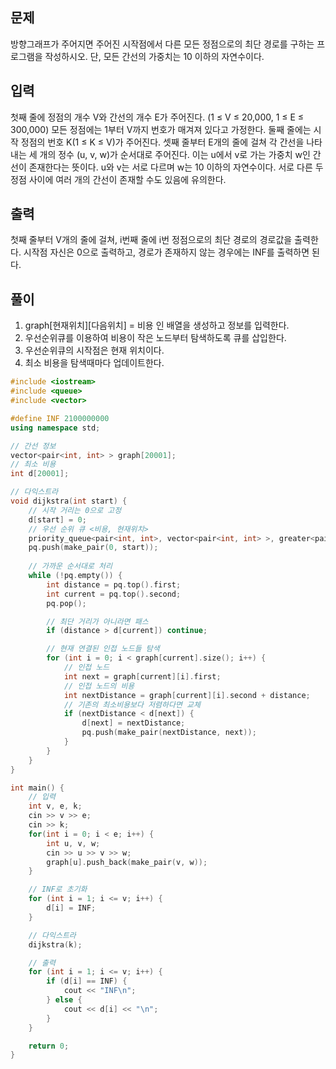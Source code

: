## 문제
방향그래프가 주어지면 주어진 시작점에서 다른 모든 정점으로의 최단 경로를 구하는 프로그램을 작성하시오. 단, 모든 간선의 가중치는 10 이하의 자연수이다.

## 입력
첫째 줄에 정점의 개수 V와 간선의 개수 E가 주어진다. (1 ≤ V ≤ 20,000, 1 ≤ E ≤ 300,000) 모든 정점에는 1부터 V까지 번호가 매겨져 있다고 가정한다. 둘째 줄에는 시작 정점의 번호 K(1 ≤ K ≤ V)가 주어진다. 셋째 줄부터 E개의 줄에 걸쳐 각 간선을 나타내는 세 개의 정수 (u, v, w)가 순서대로 주어진다. 이는 u에서 v로 가는 가중치 w인 간선이 존재한다는 뜻이다. u와 v는 서로 다르며 w는 10 이하의 자연수이다. 서로 다른 두 정점 사이에 여러 개의 간선이 존재할 수도 있음에 유의한다.

## 출력
첫째 줄부터 V개의 줄에 걸쳐, i번째 줄에 i번 정점으로의 최단 경로의 경로값을 출력한다. 시작점 자신은 0으로 출력하고, 경로가 존재하지 않는 경우에는 INF를 출력하면 된다.

## 풀이
1. graph[현재위치][다음위치] = 비용 인 배열을 생성하고 정보를 입력한다.
2. 우선순위큐를 이용하여 비용이 작은 노드부터 탐색하도록 큐를 삽입한다.
3. 우선순위큐의 시작점은 현재 위치이다.
4. 최소 비용을 탐색때마다 업데이트한다.

```cpp
#include <iostream>
#include <queue>
#include <vector>

#define INF 2100000000
using namespace std;

// 간선 정보
vector<pair<int, int> > graph[20001];
// 최소 비용
int d[20001];

// 다익스트라
void dijkstra(int start) {
    // 시작 거리는 0으로 고정
    d[start] = 0;
    // 우선 순위 큐 <비용, 현재위치>
    priority_queue<pair<int, int>, vector<pair<int, int> >, greater<pair<int, int> > > pq;
    pq.push(make_pair(0, start));
    
    // 가까운 순서대로 처리
    while (!pq.empty()) {
        int distance = pq.top().first;
        int current = pq.top().second;
        pq.pop();

        // 최단 거리가 아니라면 패스
        if (distance > d[current]) continue;

        // 현재 연결된 인접 노드들 탐색
        for (int i = 0; i < graph[current].size(); i++) {
            // 인접 노드
            int next = graph[current][i].first;
            // 인접 노드의 비용
            int nextDistance = graph[current][i].second + distance;
            // 기존의 최소비용보다 저렴하다면 교체
            if (nextDistance < d[next]) {
                d[next] = nextDistance;
                pq.push(make_pair(nextDistance, next));
            }
        }
    }
}

int main() {
    // 입력
    int v, e, k;
    cin >> v >> e;
    cin >> k;
    for(int i = 0; i < e; i++) {
        int u, v, w;
        cin >> u >> v >> w;
        graph[u].push_back(make_pair(v, w));
    }

    // INF로 초기화
    for (int i = 1; i <= v; i++) {
        d[i] = INF;
    }

    // 다익스트라
    dijkstra(k);

    // 출력
    for (int i = 1; i <= v; i++) {
        if (d[i] == INF) {
            cout << "INF\n";
        } else {
            cout << d[i] << "\n";
        }
    }

    return 0;
}
```
